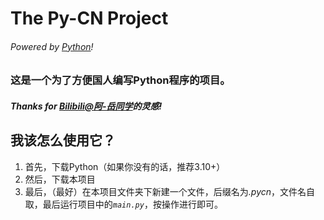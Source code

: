 # The Py-CN Project
###### _Powered by [Python](https://www.python.org/)!_
### 这是一个为了方便国人编写Python程序的项目。
##### Thanks for [Bilibili@**阿-岳同学**](https://space.bilibili.com/480804525)的灵感!

## 我该怎么使用它？
1. 首先，下载Python（如果你没有的话，推荐3.10+）
2. 然后，下载本项目
3. 最后，（最好）在本项目文件夹下新建一个文件，后缀名为<i>.pycn</i>，文件名自取，最后运行项目中的<i>`main.py`</i>，按操作进行即可。
